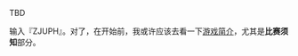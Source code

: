 TBD

输入『ZJUPH』。对了，在开始前，我或许应该去看一下[游戏简介](/about/introduction)，尤其是**比赛须知**部分。

<!-- 对了，如果你发现什么特别的东西，也许可以在这里提交试试看…… -->
<!-- 算了，还是不写这个了，先注释掉吧（确信 -->